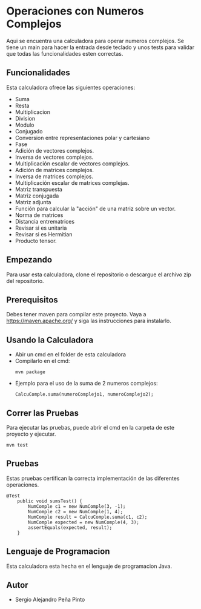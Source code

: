 # Operaciones con Numeros Complejos
Aqui se encuentra una calculadora para operar numeros complejos.
Se tiene un main para hacer la entrada desde teclado y unos tests para validar que todas las funcionalidades esten correctas.

## Funcionalidades
Esta calculadora ofrece las siguientes operaciones:
* Suma
* Resta
* Multiplicacion
* Division
* Modulo
* Conjugado
* Conversion entre representaciones polar y cartesiano
* Fase
* Adición de vectores complejos.
* Inversa de vectores complejos.
* Multiplicación escalar de vectores complejos.
* Adición de matrices complejos.
* Inversa de matrices complejos.
* Multiplicación escalar de matrices complejas.
* Matriz transpuesta
* Matriz conjugada
* Matriz adjunta
* Función para calcular la "acción" de una matriz sobre un vector.
* Norma de matrices
* Distancia entrematrices
* Revisar si es unitaria
* Revisar si es Hermitian
* Producto tensor.

## Empezando 
Para usar esta calculadora, clone el repositorio o descargue el archivo zip del repositorio.

## Prerequisitos
Debes tener maven para compilar este proyecto. Vaya a https://maven.apache.org/ y siga las instrucciones para instalarlo.

## Usando la Calculadora
- Abir un cmd en el folder de esta calculadora
- Compilarlo en el cmd:
  ```
  mvn package
  ```
- Ejemplo para el uso de la suma de 2 numeros complejos:
  ```
  CalcuComple.suma(numeroComplejo1, numeroComplejo2);

## Correr las Pruebas
Para ejecutar las pruebas, puede abrir el cmd en la carpeta de este proyecto y ejecutar.
```
mvn test
```

## Pruebas
Estas pruebas certifican la correcta implementación de las diferentes operaciones.
```
@Test
	public void sumsTest() {
		NumComple c1 = new NumComple(3, -1);
		NumComple c2 = new NumComple(1, 4);
		NumComple result = CalcuComple.suma(c1, c2);
		NumComple expected = new NumComple(4, 3);
		assertEquals(expected, result);
	}
```
## Lenguaje de Programacion
Esta calculadora esta hecha en el lenguaje de programacion Java.

## Autor
- Sergio Alejandro Peña Pinto

